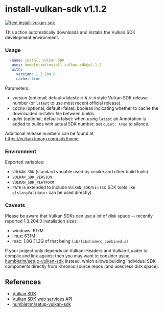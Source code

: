 # install-vulkan-sdk v1.1.2

[![test install-vulkan-sdk](https://github.com/humbletim/install-vulkan-sdk/actions/workflows/ci.yml/badge.svg?branch=main)](https://github.com/humbletim/install-vulkan-sdk/actions/workflows/ci.yml)

This action automatically downloads and installs the Vulkan SDK development environment.

### Usage

```yaml
  -name: Install Vulkan SDK
   uses: humbletim/install-vulkan-sdk@v1.1.2
   with:
     version: 1.3.204.0
     cache: true
```

Parameters:
- *version* (optional; default=latest): `N.N.N.N` style Vulkan SDK release number (or `latest` to use most recent official release).
- *cache* (optional; default=false): boolean indicating whether to cache the downloaded installer file between builds.
- *quiet* (optional; default=false): when using `latest` an Annotation is added to builds with actual SDK number; set `quiet: true` to silence.

<!--
TODO: re-run bulk version screening tests...

### SDK Revisions

Several recent SDK releases (known to have installers available for all three windows/mac/linux platforms):
- 1.2.170.0
- 1.2.189.0
- 1.2.198.1
- 1.3.204.0

##### Tested SDK versions (as of 2022.10.23):
  - <sub><sup>[windows.json](https://vulkan.lunarg.com/sdk/versions/windows.json): 1.3.204.0 / 1.2.198.1 / 1.2.189.2 / 1.2.189.0 / 1.2.182.0 / 1.2.176.1 / 1.2.170.0 / 1.2.162.1 / 1.2.162.0 / 1.2.154.1 / 1.2.148.1 / 1.2.148.0</sup></sub>
  - <sub><sup>[linux.json](https://vulkan.lunarg.com/sdk/versions/linux.json): 1.3.204.0 / 1.2.198.1 / 1.2.189.0 / 1.2.182.0 / 1.2.176.1 / 1.2.170.0 / 1.2.162.1 / 1.2.162.0 / 1.2.148.1 / 1.2.148.0</sup></sub>
  - <sub><sup>[mac.json](https://vulkan.lunarg.com/sdk/versions/mac.json): 1.3.204.0 / 1.2.198.1 / 1.2.189.0 / 1.2.182.0 / 1.2.176.1 / 1.2.170.0 / 1.2.162.1 / 1.2.162.0 / 1.2.148.1 / 1.2.148.0</sup></sub>
</sup></sub>
-->

Additional release numbers can be found at https://vulkan.lunarg.com/sdk/home.

### Environment

Exported variables:
- `VULKAN_SDK` (standard variable used by cmake and other build tools)
- `VULKAN_SDK_VERSION`
- `VULKAN_SDK_PLATFORM`
- `PATH` is extended to include `VULKAN_SDK/bin` (so SDK tools like `glslangValidator` can be used directly)

### Caveats

Please be aware that Vulkan SDKs can use a lot of disk space -- recently reported 1.3.204.0 installation sizes:
  - windows: 617M
  - linux: 631M
  - mac: 1.8G (1.3G of that being `lib/libshaderc_combined.a`)

If your project only depends on Vulkan-Headers and Vulkan-Loader to compile and link against then you may want to consider using [humbletim/setup-vulkan-sdk](https://github.com/humbletim/setup-vulkan-sdk) instead, which allows building individual SDK components directly from Khronos source repos (and uses less disk space).

## References
- [Vulkan SDK](https://www.lunarg.com/vulkan-sdk/)
- [Vulkan SDK web services API](https://vulkan.lunarg.com/content/view/latest-sdk-version-api)
- [humbletim/setup-vulkan-sdk](https://github.com/humbletim/setup-vulkan-sdk)
